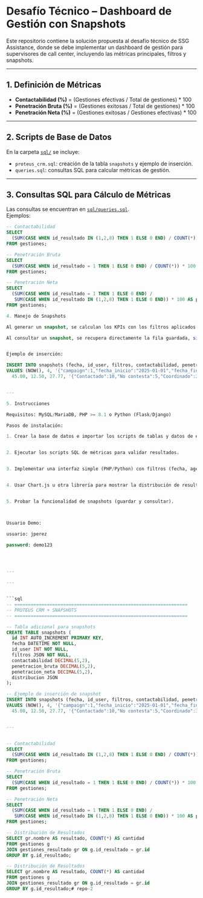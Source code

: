 # Desafío Técnico – Dashboard de Gestión con Snapshots

Este repositorio contiene la solución propuesta al desafío técnico de SSG Assistance, 
donde se debe implementar un dashboard de gestión para supervisores de call center, 
incluyendo las métricas principales, filtros y snapshots.

---

## 1. Definición de Métricas

- **Contactabilidad (%)** = (Gestiones efectivas / Total de gestiones) * 100  
- **Penetración Bruta (%)** = (Gestiones exitosas / Total de gestiones) * 100  
- **Penetración Neta (%)** = (Gestiones exitosas / Gestiones efectivas) * 100  

---

## 2. Scripts de Base de Datos

En la carpeta [`sql/`](./sql/) se incluye:

- `proteus_crm.sql`: creación de la tabla `snapshots` y ejemplo de inserción.
- `queries.sql`: consultas SQL para calcular métricas de gestión.

---

## 3. Consultas SQL para Cálculo de Métricas

Las consultas se encuentran en [`sql/queries.sql`](./sql/queries.sql).  
Ejemplos:

```sql
-- Contactabilidad
SELECT 
  (SUM(CASE WHEN id_resultado IN (1,2,8) THEN 1 ELSE 0 END) / COUNT(*)) * 100 AS contactabilidad
FROM gestiones;

-- Penetración Bruta
SELECT 
  (SUM(CASE WHEN id_resultado = 1 THEN 1 ELSE 0 END) / COUNT(*)) * 100 AS penetracion_bruta
FROM gestiones;

-- Penetración Neta
SELECT 
  (SUM(CASE WHEN id_resultado = 1 THEN 1 ELSE 0 END) / 
   SUM(CASE WHEN id_resultado IN (1,2,8) THEN 1 ELSE 0 END)) * 100 AS penetracion_neta
FROM gestiones;

4. Manejo de Snapshots

Al generar un snapshot, se calculan los KPIs con los filtros aplicados (campaña, fechas, agente) y se insertan en la tabla snapshots.

Al consultar un snapshot, se recupera directamente la fila guardada, sin recalcular.


Ejemplo de inserción:

INSERT INTO snapshots (fecha, id_user, filtros, contactabilidad, penetracion_bruta, penetracion_neta, distribucion)
VALUES (NOW(), 4, '{"campaign":1,"fecha_inicio":"2025-01-01","fecha_fin":"2025-01-31"}',
  45.00, 12.50, 27.77, '{"Contactado":10,"No contesta":5,"Coordinado":3}');


---

5. Instrucciones

Requisitos: MySQL/MariaDB, PHP >= 8.1 o Python (Flask/Django)

Pasos de instalación:

1. Crear la base de datos e importar los scripts de tablas y datos de ejemplo.


2. Ejecutar los scripts SQL de métricas para validar resultados.


3. Implementar una interfaz simple (PHP/Python) con filtros (fecha, agente, campaña).


4. Usar Chart.js u otra librería para mostrar la distribución de resultados.


5. Probar la funcionalidad de snapshots (guardar y consultar).



Usuario Demo:

usuario: jperez

password: demo123




---

---


```sql
-- ================================================================
-- PROTEUS CRM + SNAPSHOTS
-- ================================================================

-- Tabla adicional para snapshots
CREATE TABLE snapshots (
  id INT AUTO_INCREMENT PRIMARY KEY,
  fecha DATETIME NOT NULL,
  id_user INT NOT NULL,
  filtros JSON NOT NULL,
  contactabilidad DECIMAL(5,2),
  penetracion_bruta DECIMAL(5,2),
  penetracion_neta DECIMAL(5,2),
  distribucion JSON
);

-- Ejemplo de inserción de snapshot
INSERT INTO snapshots (fecha, id_user, filtros, contactabilidad, penetracion_bruta, penetracion_neta, distribucion)
VALUES (NOW(), 4, '{"campaign":1,"fecha_inicio":"2025-01-01","fecha_fin":"2025-01-31"}',
  45.00, 12.50, 27.77, '{"Contactado":10,"No contesta":5,"Coordinado":3}');


---


-- Contactabilidad
SELECT 
  (SUM(CASE WHEN id_resultado IN (1,2,8) THEN 1 ELSE 0 END) / COUNT(*)) * 100 AS contactabilidad
FROM gestiones;

-- Penetración Bruta
SELECT 
  (SUM(CASE WHEN id_resultado = 1 THEN 1 ELSE 0 END) / COUNT(*)) * 100 AS penetracion_bruta
FROM gestiones;

-- Penetración Neta
SELECT 
  (SUM(CASE WHEN id_resultado = 1 THEN 1 ELSE 0 END) / 
   SUM(CASE WHEN id_resultado IN (1,2,8) THEN 1 ELSE 0 END)) * 100 AS penetracion_neta
FROM gestiones;

-- Distribución de Resultados
SELECT gr.nombre AS resultado, COUNT(*) AS cantidad
FROM gestiones g
JOIN gestiones_resultado gr ON g.id_resultado = gr.id
GROUP BY g.id_resultado;

-- Distribución de Resultados
SELECT gr.nombre AS resultado, COUNT(*) AS cantidad
FROM gestiones g
JOIN gestiones_resultado gr ON g.id_resultado = gr.id
GROUP BY g.id_resultado;# repo-2
